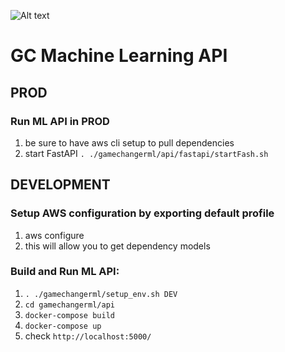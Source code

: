 ![Alt text](../img/tags/GAMECHANGER-NoPentagon_CMYK@3x.png)

# 

# GC Machine Learning API
## PROD
### Run ML API in PROD
1. be sure to have aws cli setup to pull dependencies
2. start FastAPI `. ./gamechangerml/api/fastapi/startFash.sh`  

## DEVELOPMENT
### Setup AWS configuration by exporting default profile
1. aws configure
2. this will allow you to get dependency models
### Build and Run ML API:
1. `. ./gamechangerml/setup_env.sh DEV` 
2. `cd gamechangerml/api`
3. `docker-compose build`
4. `docker-compose up`
5. check `http://localhost:5000/`

